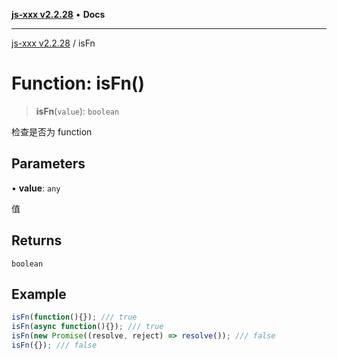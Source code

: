 [**js-xxx v2.2.28**](../README.md) • **Docs**

***

[js-xxx v2.2.28](../README.md) / isFn

# Function: isFn()

> **isFn**(`value`): `boolean`

检查是否为 function

## Parameters

• **value**: `any`

值

## Returns

`boolean`

## Example

```ts
isFn(function(){}); /// true
isFn(async function(){}); /// true
isFn(new Promise((resolve, reject) => resolve()); /// false
isFn({}); /// false
```
